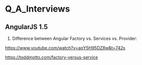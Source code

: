 # Q_A_Interviews
## AngularJS 1.5
1. Difference between Angular Factory vs. Services vs. Provider:

https://www.youtube.com/watch?v=aqY5H95DZ8w&t=742s

https://toddmotto.com/factory-versus-service
